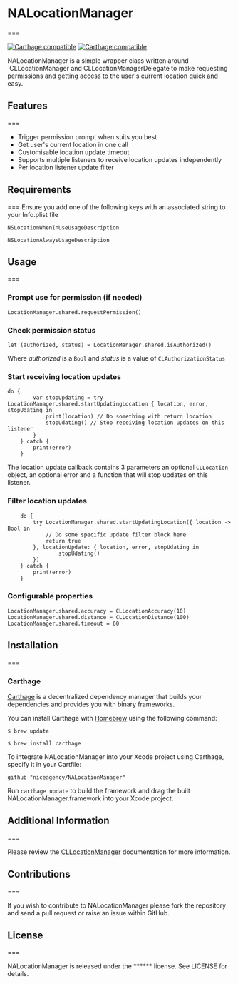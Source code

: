 # NALocationManager
===

[![Carthage compatible](https://img.shields.io/badge/Carthage-compatible-4BC51D.svg?style=flat)](https://github.com/niceagency/NALocationManager) [![Carthage compatible](https://img.shields.io/badge/twitter-%40niceagency-blue.svg)](https://twitter.com/niceagency)

NALocationManager is a simple wrapper class written around `CLLocationManager and CLLocationManagerDelegate to make requesting permissions and getting access to the user's current location quick and easy.

## Features
===

* Trigger permission prompt when suits you best
* Get user's current location in one call
* Customisable location update timeout
* Supports multiple listeners to receive location updates independently
* Per location listener update filter

## Requirements
===
Ensure you add one of the following keys with an associated string to your Info.plist file

`NSLocationWhenInUseUsageDescription`

`NSLocationAlwaysUsageDescription`

## Usage
===

### Prompt use for permission (if needed)

`LocationManager.shared.requestPermission()`

### Check permission status

`let (authorized, status) = LocationManager.shared.isAuthorized()`

Where *authorized* is a `Bool` and *status* is a value of `CLAuthorizationStatus`

### Start receiving location updates

```
do {
        var stopUpdating = try LocationManager.shared.startUpdatingLocation { location, error, stopUdating in
            print(location) // Do something with return location
            stopUdating() // Stop receiving location updates on this listener
        }  
    } catch {
        print(error)
    }
```

The location update callback contains 3 parameters an optional `CLLocation` object, an optional error and a function that will stop updates on this listener.

### Filter location updates

```
    do {   
        try LocationManager.shared.startUpdatingLocation({ location -> Bool in
            // Do some specific update filter block here
            return true
        }, locationUpdate: { location, error, stopUdating in
                stopUdating()
        })
    } catch {
        print(error)
    }
```

### Configurable properties

```
LocationManager.shared.accuracy = CLLocationAccuracy(10)
LocationManager.shared.distance = CLLocationDistance(100)
LocationManager.shared.timeout = 60
```

## Installation
===

### Carthage

[Carthage](https://github.com/Carthage/Carthage) is a decentralized dependency manager that builds your dependencies and provides you with binary frameworks.

You can install Carthage with [Homebrew](http://brew.sh/) using the following command:

`$ brew update`

`$ brew install carthage`

To integrate NALocationManager into your Xcode project using Carthage, specify it in your Cartfile:

`github "niceagency/NALocationManager"`

Run `carthage update` to build the framework and drag the built NALocationManager.framework into your Xcode project.

## Additional Information
===

Please review the [CLLocationManager](https://developer.apple.com/library/ios/documentation/CoreLocation/Reference/CLLocationManager_Class/) documentation for more information.

## Contributions
===

If you wish to contribute to NALocationManager please fork the repository and send a pull request or raise an issue within GitHub.

## License
===

NALocationManager is released under the ****** license. See LICENSE for details.